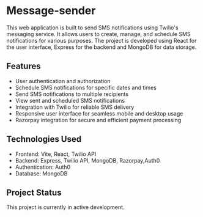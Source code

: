 # Message-sender
This web application is built to send SMS notifications using Twilio's messaging service. It allows users to create, manage, and schedule SMS notifications for various purposes. The project is developed using React for the user interface, Express for the backend and MongoDB for data storage.
## Features
- User authentication and authorization
- Schedule SMS notifications for specific dates and times
- Send SMS notifications to multiple recipients
- View sent and scheduled SMS notifications
- Integration with Twilio for reliable SMS delivery
- Responsive user interface for seamless mobile and desktop usage
- Razorpay integration for secure and efficient payment processing
## Technologies Used
- Frontend: Vite, React, Twilio API
- Backend: Express, Twilio API, MongoDB, Razorpay,Auth0
- Authentication: Auth0
- Database: MongoDB
## Project Status
This project is currently in active development.

  
